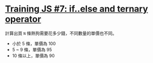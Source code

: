 # [Training JS #7: if..else and ternary operator](https://www.codewars.com/kata/training-js-number-7-if-dot-else-and-ternary-operator/)

計算出買 `N` 條熱狗需要花多少錢，不同數量的單價也不同。

* 小於 5 條，單價為 100
* 5 ~ 9 條，單價為 95
* 10 條以上，單價為 90
